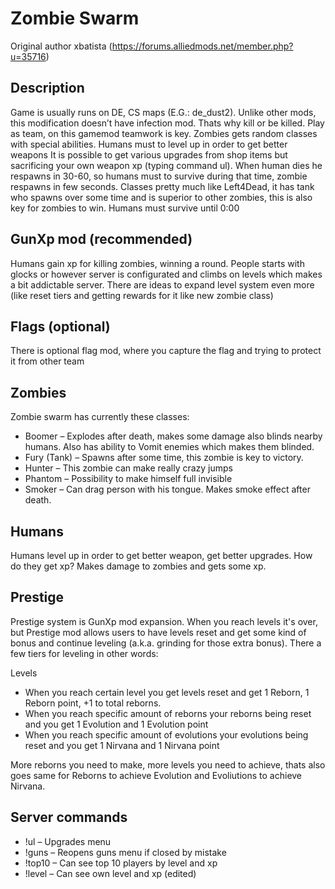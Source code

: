 # Zombie Swarm
Original author xbatista (https://forums.alliedmods.net/member.php?u=35716)
## Description

Game is usually runs on DE, CS maps  (E.G.:  de_dust2). Unlike other mods, this modification doesn’t have infection mod. Thats why kill or be killed. Play as team, on this gamemod teamwork is key. Zombies gets random classes with special abilities. Humans must to level up in order to get better weapons  It is possible to get various upgrades from shop items but sacrificing your own weapon xp (typing command ul). When human dies he respawns in 30-60, so humans must to survive during that time, zombie respawns in few seconds. Classes pretty much like Left4Dead, it has tank who spawns over some time and is superior to other zombies, this is also key for zombies to win. Humans must survive until 0:00

## GunXp mod (recommended)
Humans gain xp for killing zombies, winning a round. People starts with glocks or however server is configurated and climbs on levels which makes a bit addictable server. There are ideas to expand level system even more (like reset tiers and getting rewards for it like new zombie class)

## Flags (optional)
There is optional flag mod, where you capture the flag and trying to protect it from other team

## Zombies

Zombie swarm has currently these classes:
* Boomer – Explodes after death, makes some damage also blinds nearby humans. Also has ability to Vomit enemies which makes them blinded.
* Fury (Tank) – Spawns after some time, this zombie is key to victory.
* Hunter – This zombie can make really crazy jumps
* Phantom – Possibility to make himself full invisible
* Smoker – Can drag person with his tongue. Makes smoke effect after death.

## Humans

Humans level up in order to get better weapon, get better upgrades. How do they get xp? Makes damage to zombies and gets some xp.

## Prestige

Prestige system is GunXp mod expansion. When you reach levels it's over, but Prestige mod allows users to have levels reset and get some kind of bonus and continue leveling (a.k.a. grinding for those extra bonus). There a few tiers for leveling in other words:

Levels
* When you reach certain level you get levels reset and get 1 Reborn, 1 Reborn point, +1 to total reborns.
* When you reach specific amount of reborns your reborns being reset and you get 1 Evolution and 1 Evolution point
* When you reach specific amount of evolutions your evolutions being reset and you get 1 Nirvana and 1 Nirvana point

More reborns you need to make, more levels you need to achieve, thats also goes same for Reborns to achieve Evolution and Evoliutions to achieve Nirvana.

## Server commands

* !ul – Upgrades menu
* !guns – Reopens guns menu if closed by mistake
* !top10 – Can see top 10 players by level and xp
* !level – Can see own level and xp (edited)

